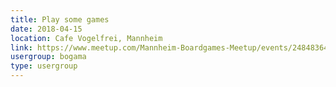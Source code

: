 ```yaml
---
title: Play some games
date: 2018-04-15
location: Cafe Vogelfrei, Mannheim
link: https://www.meetup.com/Mannheim-Boardgames-Meetup/events/248483645/
usergroup: bogama
type: usergroup
---
```

